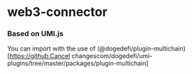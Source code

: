 # web3-connector

### Based on UMI.js

You can import with the use of (@dogedefi/plugin-multichain)[https://github.Cancel changescom/dogedefi/umi-plugins/tree/master/packages/plugin-multichain]
